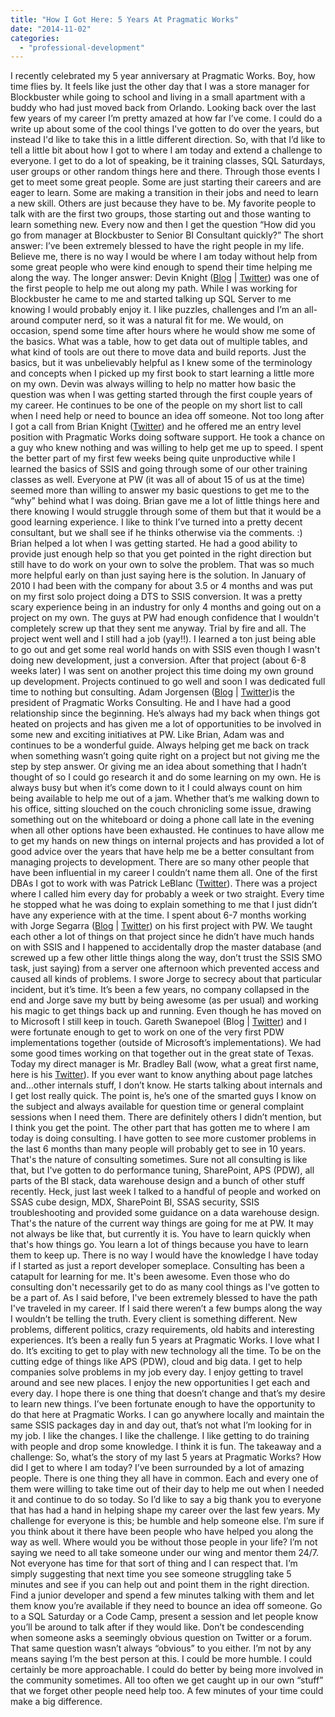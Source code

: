 ```yaml
---
title: "How I Got Here: 5 Years At Pragmatic Works"
date: "2014-11-02"
categories: 
  - "professional-development"
---
```


I recently celebrated my 5 year anniversary at Pragmatic Works. Boy, how time flies by. It feels like just the other day that I was a store manager for Blockbuster while going to school and living in a small apartment with a buddy who had just moved back from Orlando. Looking back over the last few years of my career I’m pretty amazed at how far I’ve come. I could do a write up about some of the cool things I've gotten to do over the years, but instead I'd like to take this in a little different direction. So, with that I’d like to tell a little bit about how I got to where I am today and extend a challenge to everyone. I get to do a lot of speaking, be it training classes, SQL Saturdays, user groups or other random things here and there. Through those events I get to meet some great people. Some are just starting their careers and are eager to learn. Some are making a transition in their jobs and need to learn a new skill. Others are just because they have to be. My favorite people to talk with are the first two groups, those starting out and those wanting to learn something new. Every now and then I get the question “How did you go from manager at Blockbuster to Senior BI Consultant quickly?” The short answer: I’ve been extremely blessed to have the right people in my life. Believe me, there is no way I would be where I am today without help from some great people who were kind enough to spend their time helping me along the way. The longer answer: Devin Knight ([Blog](http://www.devinknightsql.com) | [Twitter](http://twitter.com/knight_devin)) was one of the first people to help me out along my path. While I was working for Blockbuster he came to me and started talking up SQL Server to me knowing I would probably enjoy it. I like puzzles, challenges and I’m an all-around computer nerd, so it was a natural fit for me. We would, on occasion, spend some time after hours where he would show me some of the basics. What was a table, how to get data out of multiple tables, and what kind of tools are out there to move data and build reports. Just the basics, but it was unbelievably helpful as I knew some of the terminology and concepts when I picked up my first book to start learning a little more on my own. Devin was always willing to help no matter how basic the question was when I was getting started through the first couple years of my career. He continues to be one of the people on my short list to call when I need help or need to bounce an idea off someone. Not too long after I got a call from Brian Knight ([Twitter](http://twitter.com/brianknight)) and he offered me an entry level position with Pragmatic Works doing software support. He took a chance on a guy who knew nothing and was willing to help get me up to speed. I spent the better part of my first few weeks being quite unproductive while I learned the basics of SSIS and going through some of our other training classes as well. Everyone at PW (it was all of about 15 of us at the time) seemed more than willing to answer my basic questions to get me to the “why” behind what I was doing. Brian gave me a lot of little things here and there knowing I would struggle through some of them but that it would be a good learning experience. I like to think I’ve turned into a pretty decent consultant, but we shall see if he thinks otherwise via the comments. :) Brian helped a lot when I was getting started. He had a good ability to provide just enough help so that you get pointed in the right direction but still have to do work on your own to solve the problem. That was so much more helpful early on than just saying here is the solution. In January of 2010 I had been with the company for about 3.5 or 4 months and was put on my first solo project doing a DTS to SSIS conversion. It was a pretty scary experience being in an industry for only 4 months and going out on a project on my own. The guys at PW had enough confidence that I wouldn't completely screw up that they sent me anyway. Trial by fire and all. The project went well and I still had a job (yay!!). I learned a ton just being able to go out and get some real world hands on with SSIS even though I wasn't doing new development, just a conversion. After that project (about 6-8 weeks later) I was sent on another project this time doing my own ground up development. Projects continued to go well and soon I was dedicated full time to nothing but consulting. Adam Jorgensen ([Blog](http://adamjorgensen.com) | [Twitter](http://twitter.com/ajbigdata))is the president of Pragmatic Works Consulting. He and I have had a good relationship since the beginning. He’s always had my back when things got heated on projects and has given me a lot of opportunities to be involved in some new and exciting initiatives at PW. Like Brian, Adam was and continues to be a wonderful guide. Always helping get me back on track when something wasn’t going quite right on a project but not giving me the step by step answer. Or giving me an idea about something that I hadn’t thought of so I could go research it and do some learning on my own. He is always busy but when it’s come down to it I could always count on him being available to help me out of a jam. Whether that’s me walking down to his office, sitting slouched on the couch chronicling some issue, drawing something out on the whiteboard or doing a phone call late in the evening when all other options have been exhausted. He continues to have allow me to get my hands on new things on internal projects and has provided a lot of good advice over the years that have help me be a better consultant from managing projects to development. There are so many other people that have been influential in my career I couldn’t name them all. One of the first DBAs I got to work with was Patrick LeBlanc ([Twitter](http://twitter.com/patrickdba)). There was a project where I called him every day for probably a week or two straight. Every time he stopped what he was doing to explain something to me that I just didn’t have any experience with at the time. I spent about 6-7 months working with Jorge Segarra ([Blog](http://www.sqlchicken.com) | [Twitter](http://twitter.com/sqlchicken)) on his first project with PW. We taught each other a lot of things on that project since he didn’t have much hands on with SSIS and I happened to accidentally drop the master database (and screwed up a few other little things along the way, don’t trust the SSIS SMO task, just saying) from a server one afternoon which prevented access and caused all kinds of problems. I swore Jorge to secrecy about that particular incident, but it’s time. It’s been a few years, no company collapsed in the end and Jorge save my butt by being awesome (as per usual) and working his magic to get things back up and running. Even though he has moved on to Microsoft I still keep in touch. Gareth Swanepoel (Blog | [Twitter](http://twitter.com/garethswan)) and I were fortunate enough to get to work on one of the very first PDW implementations together (outside of Microsoft’s implementations). We had some good times working on that together out in the great state of Texas. Today my direct manager is Mr. Bradley Ball (wow, what a great first name, here is his [Twitter](http://www.twitter.com/sqlballs)). If you ever want to know anything about page latches and…other internals stuff, I don’t know. He starts talking about internals and I get lost really quick. The point is, he’s one of the smarted guys I know on the subject and always available for question time or general complaint sessions when I need them. There are definitely others I didn’t mention, but I think you get the point. The other part that has gotten me to where I am today is doing consulting. I have gotten to see more customer problems in the last 6 months than many people will probably get to see in 10 years. That's the nature of consulting sometimes. Sure not all consulting is like that, but I've gotten to do performance tuning, SharePoint, APS (PDW), all parts of the BI stack, data warehouse design and a bunch of other stuff recently. Heck, just last week I talked to a handful of people and worked on SSAS cube design, MDX, SharePoint BI, SSAS security, SSIS troubleshooting and provided some guidance on a data warehouse design. That's the nature of the current way things are going for me at PW. It may not always be like that, but currently it is. You have to learn quickly when that's how things go. You learn a lot of things because you have to learn them to keep up. There is no way I would have the knowledge I have today if I started as just a report developer someplace. Consulting has been a catapult for learning for me. It's been awesome. Even those who do consulting don't necessarily get to do as many cool things as I've gotten to be a part of. As I said before, I've been extremely blessed to have the path I've traveled in my career. If I said there weren’t a few bumps along the way I wouldn’t be telling the truth. Every client is something different. New problems, different politics, crazy requirements, old habits and interesting experiences. It’s been a really fun 5 years at Pragmatic Works. I love what I do. It’s exciting to get to play with new technology all the time. To be on the cutting edge of things like APS (PDW), cloud and big data. I get to help companies solve problems in my job every day. I enjoy getting to travel around and see new places. I enjoy the new opportunities I get each and every day. I hope there is one thing that doesn’t change and that’s my desire to learn new things. I’ve been fortunate enough to have the opportunity to do that here at Pragmatic Works. I can go anywhere locally and maintain the same SSIS packages day in and day out, that’s not what I’m looking for in my job. I like the changes. I like the challenge. I like getting to do training with people and drop some knowledge. I think it is fun. The takeaway and a challenge: So, what’s the story of my last 5 years at Pragmatic Works? How did I get to where I am today? I’ve been surrounded by a lot of amazing people. There is one thing they all have in common. Each and every one of them were willing to take time out of their day to help me out when I needed it and continue to do so today. So I’d like to say a big thank you to everyone that has had a hand in helping shape my career over the last few years. My challenge for everyone is this; be humble and help someone else. I’m sure if you think about it there have been people who have helped you along the way as well. Where would you be without those people in your life? I’m not saying we need to all take someone under our wing and mentor them 24/7. Not everyone has time for that sort of thing and I can respect that. I’m simply suggesting that next time you see someone struggling take 5 minutes and see if you can help out and point them in the right direction. Find a junior developer and spend a few minutes talking with them and let them know you’re available if they need to bounce an idea off someone. Go to a SQL Saturday or a Code Camp, present a session and let people know you’ll be around to talk after if they would like. Don’t be condescending when someone asks a seemingly obvious question on Twitter or a forum. That same question wasn’t always “obvious” to you either. I’m not by any means saying I’m the best person at this. I could be more humble. I could certainly be more approachable. I could do better by being more involved in the community sometimes. All too often we get caught up in our own “stuff” that we forget other people need help too. A few minutes of your time could make a big difference.
